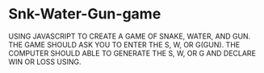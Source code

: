 # Snk-Water-Gun-game
USING JAVASCRIPT TO CREATE A GAME OF SNAKE, WATER, AND GUN. THE GAME SHOULD ASK YOU TO ENTER THE S, W, OR G(GUN). THE COMPUTER SHOULD ABLE TO GENERATE THE S, W, OR G AND DECLARE WIN OR LOSS USING. 
